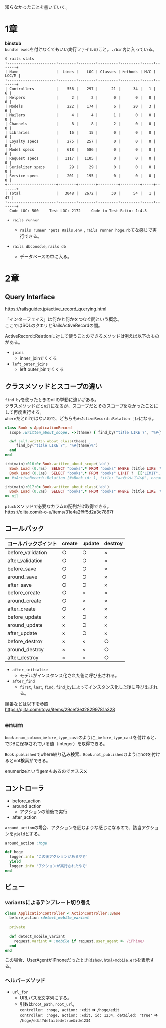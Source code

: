 知らなかったことを書いていく。

# 1章

**binstub**  
`bundle exec`を付けなくてもいい実行ファイルのこと。`./bin`内に入っている。

```
$ rails stats
+----------------------+--------+--------+---------+---------+-----+-------+
| Name                 |  Lines |    LOC | Classes | Methods | M/C | LOC/M |
+----------------------+--------+--------+---------+---------+-----+-------+
| Controllers          |    556 |    297 |      21 |      34 |   1 |     6 |
| Helpers              |      2 |      2 |       0 |       0 |   0 |     0 |
| Models               |    222 |    174 |       6 |      20 |   3 |     6 |
| Mailers              |      4 |      4 |       1 |       0 |   0 |     0 |
| Channels             |      8 |      8 |       2 |       0 |   0 |     0 |
| Libraries            |     16 |     15 |       0 |       0 |   0 |     0 |
| Loyalty specs        |    275 |    257 |       0 |       0 |   0 |     0 |
| Model specs          |    618 |    586 |       0 |       0 |   0 |     0 |
| Request specs        |   1117 |   1105 |       0 |       0 |   0 |     0 |
| Serializer specs     |     29 |     29 |       0 |       0 |   0 |     0 |
| Service specs        |    201 |    195 |       0 |       0 |   0 |     0 |
+----------------------+--------+--------+---------+---------+-----+-------+
| Total                |   3048 |   2672 |      30 |      54 |   1 |    47 |
+----------------------+--------+--------+---------+---------+-----+-------+
  Code LOC: 500     Test LOC: 2172     Code to Test Ratio: 1:4.3
```

- `rails runner`  
  - `rails runner 'puts Rails.env'`, `rails runner hoge.rb`てな感じで実行できる。

- `rails dbconsole`, `rails db`  
  - データベースの中に入る。

# 2章

## Query Interface

https://railsguides.jp/active_record_querying.html

「インターフェイス」は何かと何かをつなぐ間という概念。  
ここではSQLのクエリとRailsActiveRecordの間。

ActiveRecord::Relationに対して使うことのできるメソッドは例えば以下のものがある。

- `joins`
  - inner_joinでくくる  
- `left_outer_joins`
  - left outer joinでくくる

  
## クラスメソッドとスコープの違い

`find_by`を使ったときのnilの挙動に違いがある。  
クラスメソッドだと`nil`になるが、スコープだとそのスコープをなかったことにして再度実行する。  
`where`だとnilではないので、どちらも`#<ActiveRecord::Relation []>`になる。

```rb
class Book < ApplicationRecord
  scope :written_about_scope, ->(theme) { find_by("title LIKE ?", "%#{theme}%") }

  def self.written_about_class(theme)
     find_by("title LIKE ?", "%#{theme}%")
  end
end
```

```rb
irb(main):016:0> Book.written_about_scope('ab')
  Book Load (0.4ms)  SELECT "books".* FROM "books" WHERE (title LIKE '%ab%') LIMIT ?  [["LIMIT", 1]]
  Book Load (0.1ms)  SELECT "books".* FROM "books" LIMIT ?  [["LIMIT", 11]]
=> #<ActiveRecord::Relation [#<Book id: 1, title: "aaのついての本", created_at: "2020-09-01 05:20:51", updated_at: "2020-09-01 05:20:51">]>

irb(main):017:0> Book.written_about_class('ab')
  Book Load (0.2ms)  SELECT "books".* FROM "books" WHERE (title LIKE '%ab%') LIMIT ?  [["LIMIT", 1]]
=> nil
```

`pluck`メソッドで必要なカラムの配列だけ取得できる。  
https://qiita.com/k-o-u/items/31e4a2f9f5d2a3c7867f

## コールバック

| コールバックポイント | create | update | destroy |
| :--------------| :------| :------| :-------|
| before_validation | ○ | ○ | × |
| after_validation  | ○ | ○ | × |
| before_save |  ○ | ○ | × |
| around_save | ○ | ○ | × |
| after_save  | ○ | ○ | × |
| before_create | ○ | × | × |
| around_create | ○ | × | × |
| after_create  | ○ | × | × |
| before_update | × | ○ | × |
| around_update | × | ○ | × |
| after_update  | × | ○ | × |
| before_destroy| × | × | ○ |
| around_destroy| × | × | ○ |
| after_destroy | × | × | ○ |

- `after_initialize`
  - モデルがインスタンス化された後に呼び出される。  
- `after_find`
  - `first`, `last`, `find`, `find_by`によってインスタンス化した後に呼び出される。

順番などは以下を参照  
https://qiita.com/rtoya/items/29cef3e328299781a328

## enum

`book.enum_column_before_type_cast`のように`_before_type_cast`を付けると、でDBに保存されている値（integer）を取得できる。

`Book.published`でwhere絞り込み検索、`Book.not_published`のようにnotを付けるとnot検索ができる。

enumerizeというgemもあるのでオススメ

## コントローラ

- before_action
- around_action
  - アクションの前後で実行
- after_action

`around_action`の場合、アクションを囲むような感じになるので、該当アクションを`yield`とする。

```rb
around_action :hoge

def hoge
  logger.info 'この後アクションがあるやで'
  yield
  logger.info 'アクションが実行されたやで'
end
```

## ビュー

### variantsによるテンプレート切り替え

```rb
class ApplicationController < ActionController::Base
  before_action :detect_mobile_variant
  
  private
  
  def detect_mobile_variant
    request.variant = :mobile if request.user_agent =~ /iPhine/
  end
end
```

この場合、UserAgentがiPhoneだったときは`show.html+mobile.erb`を表示する。

### ヘルパーメソッド

- `url_for`
  - URLパスを文字列にする。
  - 引数は`root_path`, `root_url`,   
  `controller: :hoge, action: :edit` => `/hoge/edit`  
  `controller: :hoge, action: :edit, id: 1234, detailed: 'true'` => `/hoge/edit?detailed=true&id=1234`
  
  
  
  
  
  
